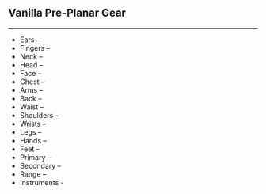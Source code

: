 ## Vanilla Pre-Planar Gear

---
* Ears – 
* Fingers – 
* Neck – 
* Head – 
* Face – 
* Chest – 
* Arms – 
* Back – 
* Waist – 
* Shoulders – 
* Wrists – 
* Legs – 
* Hands – 
* Feet – 
* Primary – 
* Secondary – 
* Range – 
* Instruments - 
